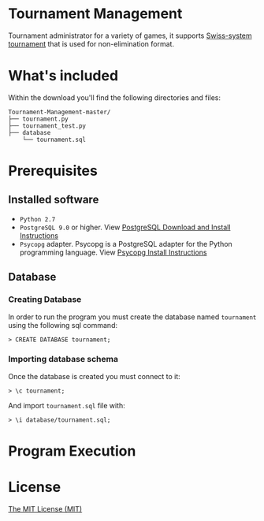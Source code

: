 # Tournament Management
Tournament administrator for a variety of games, it supports [Swiss-system tournament][2] that is used for non-elimination format.

# What's included
Within the download you'll find the following directories and files:

```
Tournament-Management-master/
├── tournament.py
├── tournament_test.py
├── database
	└── tournament.sql
```	

# Prerequisites
## Installed software
* `Python 2.7`
* `PostgreSQL 9.0` or higher. View [PostgreSQL Download and Install Instructions][4]
* `Psycopg` adapter. Psycopg is a PostgreSQL adapter for the Python programming language. View [Psycopg Install Instructions][3] 

## Database

### Creating Database
In order to run the program you must create the database named `tournament` using the following sql command:

```
> CREATE DATABASE tournament;
```

### Importing database schema
Once the database is created you must connect to it:

```
> \c tournament;
```
And import `tournament.sql` file with:

```
> \i database/tournament.sql;
```

# Program Execution

# License
[The MIT License (MIT)][1]

[1]: LICENSE
[2]: https://en.wikipedia.org/wiki/Swiss-system_tournament
[3]: http://initd.org/psycopg/docs/install.html
[4]: http://www.postgresql.org/download/
